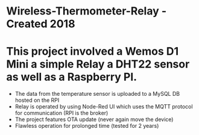# Wireless-Thermometer-Relay - Created 2018

# This project involved a Wemos D1 Mini a simple Relay a DHT22 sensor as well as a Raspberry PI.

  - The data from the temperature sensor is uploaded to a MySQL DB hosted on the RPI
  - Relay is operated by using Node-Red UI which uses the MQTT protocol for communication (RPI is the broker)
  - The project features OTA update (never again move the device)
  - Flawless operation for prolonged time (tested for 2 years)
